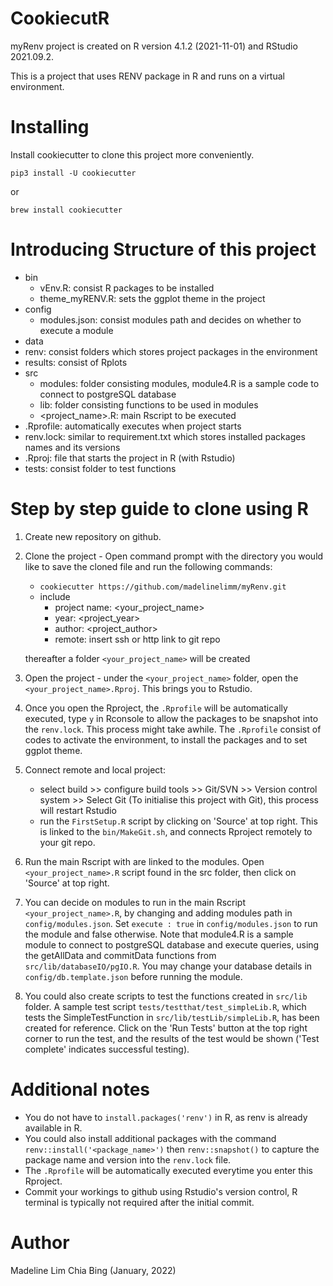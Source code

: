 # CookiecutR
myRenv project is created on R version 4.1.2 (2021-11-01) and RStudio 2021.09.2.

This is a project that uses RENV package in R and runs on a virtual environment. 


# Installing
Install cookiecutter to clone this project more conveniently.

`pip3 install -U cookiecutter`

or

`brew install cookiecutter`

# Introducing Structure of this project
- bin
	- vEnv.R: consist R packages to be installed
	- theme_myRENV.R: sets the ggplot theme in the project
- config
	- modules.json: consist modules path and decides on whether to execute a module
- data
- renv: consist folders which stores project packages in the environment
- results: consist of Rplots
- src
	- modules: folder consisting modules, module4.R is a sample code to connect to postgreSQL database
	- lib: folder consisting functions to be used in modules
	- <project_name>.R: main Rscript to be executed
- .Rprofile: automatically executes when project starts
- renv.lock: similar to requirement.txt which stores installed packages names and its versions
- <project name>.Rproj: file that starts the project in R (with Rstudio)
- tests: consist folder to test functions



# Step by step guide to clone using R
1. Create new repository on github.

2. Clone the project - Open command prompt with the directory you would like to save the cloned file and run the following commands:
	  - `cookiecutter https://github.com/madelinelimm/myRenv.git`
	  - include 
	  	- project name: <your_project_name>
	  	- year: <project_year>
	  	- author: <project_author>
		- remote: insert ssh or http link to git repo

	  thereafter a folder `<your_project_name>` will be created
	 
3. Open the project - under the `<your_project_name>` folder, open the `<your_project_name>.Rproj`. This brings you to Rstudio.

4. Once you open the Rproject, the `.Rprofile` will be automatically executed, type `y` in Rconsole to allow the packages to be snapshot into the `renv.lock`. This process might take awhile. The `.Rprofile` consist of codes to activate the environment, to install the packages and to set ggplot theme.

5. Connect remote and local project:
	- select build >> configure build tools >> Git/SVN >> Version control system >> Select Git (To initialise this project with Git), this process will restart Rstudio
	- run the `FirstSetup.R` script by clicking on 'Source' at top right. This is linked to the `bin/MakeGit.sh`, and connects Rproject remotely to your git repo.

6. Run the main Rscript with are linked to the modules. Open `<your_project_name>.R` script found in the src folder, then click on 'Source' at top right. 

7. You can decide on modules to run in the main Rscript `<your_project_name>.R`, by changing and adding modules path in `config/modules.json`. Set  `execute : true` in `config/modules.json` to run the module and false otherwise. Note that module4.R is a sample module to connect to postgreSQL database and execute queries, using the getAllData and commitData functions from `src/lib/databaseIO/pgIO.R`. You may change your database details in `config/db.template.json` before running the module.

8. You could also create scripts to test the functions created in `src/lib` folder. A sample test script `tests/testthat/test_simpleLib.R`, which tests the SimpleTestFunction in `src/lib/testLib/simpleLib.R`, has been created for reference. Click on the 'Run Tests' button at the top right corner to run the test, and the results of the test would be shown ('Test complete' indicates successful testing).



	
# Additional notes
- You do not have to `install.packages('renv')` in R, as renv is already available in R.
- You could also install additional packages with the command `renv::install('<package_name>')` then `renv::snapshot()` to capture the package name and version into the `renv.lock` file.
- The `.Rprofile` will be automatically executed everytime you enter this Rproject.
- Commit your workings to github using Rstudio's version control, R terminal is typically not required after the initial commit.
   
# Author
Madeline Lim Chia Bing (January, 2022)

